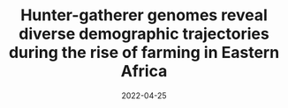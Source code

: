 ---
title: "Hunter-gatherer genomes reveal diverse demographic trajectories during the rise of farming in Eastern Africa"
collection: publications
permalink: /publication/2022_gopalan
excerpt: <blockquote>By analyzing eleven Eastern African populations, we find evidence for divergent demographic trajectories among hunter-gatherer-descendant groups. Our results illustrate that although foragers respond to encroaching agriculture and pastoralism with multiple strategies, including cultural adoption of agropastoralism, gene flow, and economic specialization, they often face population decline.</blockquote>
date: 2022-04-25
venue: 'Current Biology'
paperurl: 'files/gopalan_2022.pdf'
link: 'https://www.sciencedirect.com/science/article/pii/S0960982222003141'
citation: 'Shyamalika Gopalan, Richard E.W. Berl, Justin W. Myrick, <b>Zachary H. Garfield</b>, Austin W. Reynolds, Barnabas K. Bafens, Gillian Belbin, Mira Mastoras, Cole Williams, Michelle Daya, Akmel N. Negash, Marcus W. Feldman, Barry S. Hewlett, and Brenna M. Henn (2022). &quot;Hunter-gatherer genomes reveal diverse demographic trajectories during the rise of farming in Eastern Africa.&quot; <i>Current Biology</i>. 32.'
---